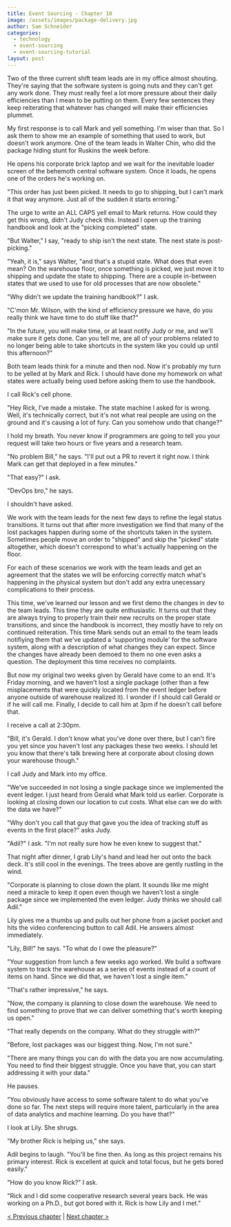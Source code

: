 ```yaml
---
title: Event Sourcing - Chapter 10
image: /assets/images/package-delivery.jpg
author: Sam Schneider
categories:
  - technology
  - event-sourcing
  - event-sourcing-tutorial
layout: post
---
```


Two of the three current shift team leads are in my office almost shouting. They're saying that the software system is going nuts and they can't get any work done. They must really feel a lot more pressure about their daily efficiencies than I mean to be putting on them. Every few sentences they keep reiterating that whatever has changed will make their efficiencies plummet.

My first response is to call Mark and yell something. I'm wiser than that. So I ask them to show me an example of something that used to work, but doesn't work anymore. One of the team leads in Walter Chin, who did the package hiding stunt for Ruskins the week before.

He opens his corporate brick laptop and we wait for the inevitable loader screen of the behemoth central software system. Once it loads, he opens one of the orders he's working on.

"This order has just been picked. It needs to go to shipping, but I can't mark it that way anymore. Just all of the sudden it starts erroring."

The urge to write an ALL CAPS yell email to Mark returns. How could they get this wrong, didn't Judy check this. Instead I open up the training handbook and look at the "picking completed" state.

"But Walter," I say, "ready to ship isn't the next state. The next state is post-picking."

"Yeah, it is," says Walter, "and that's a stupid state. What does that even mean? On the warehouse floor, once something is picked, we just move it to shipping and update the state to shipping. There are a couple in-between states that we used to use for old processes that are now obsolete."

"Why didn't we update the training handbook?" I ask.

"C'mon Mr. Wilson, with the kind of efficiency pressure we have, do you really think we have time to do stuff like that?"

"In the future, you will make time, or at least notify Judy or me, and we'll make sure it gets done. Can you tell me, are all of your problems related to no longer being able to take shortcuts in the system like you could up until this afternoon?"

Both team leads think for a minute and then nod. Now it's probably my turn to be yelled at by Mark and Rick. I should have done my homework on what states were actually being used before asking them to use the handbook.

I call Rick's cell phone.

"Hey Rick, I've made a mistake. The state machine I asked for is wrong. Well, it's technically correct, but it's not what real people are using on the ground and it's causing a lot of fury. Can you somehow undo that change?"

I hold my breath. You never know if programmers are going to tell you your request will take two hours or five years and a research team.

"No problem Bill," he says. "I'll put out a PR to revert it right now. I think Mark can get that deployed in a few minutes."

"That easy?" I ask.

"DevOps bro," he says.

I shouldn't have asked.

We work with the team leads for the next few days to refine the legal status transitions. It turns out that after more investigation we find that many of the lost packages happen during some of the shortcuts taken in the system. Sometimes people move an order to "shipped" and skip the "picked" state altogether, which doesn't correspond to what's actually happening on the floor.

For each of these scenarios we work with the team leads and get an agreement that the states we will be enforcing correctly match what's happening in the physical system but don't add any extra unecessary complications to their process.

This time, we've learned our lesson and we first demo the changes in dev to the team leads. This time they are quite enthusiastic. It turns out that they are always trying to properly train their new recruits on the proper state transitions, and since the handbook is incorrect, they mostly have to rely on continued reiteration. This time Mark sends out an email to the team leads notifiying them that we've updated a 'supporting module' for the software system, along with a description of what changes they can expect. Since the changes have already been demoed to them no one even asks a question. The deployment this time receives no complaints.

But now my original two weeks given by Gerald have come to an end. It's Friday morning, and we haven't lost a single package (other than a few misplacements that were quickly located from the event ledger before anyone outside of warehouse realized it). I wonder if I should call Gerald or if he will call me. Finally, I decide to call him at 3pm if he doesn't call before that.

I receive a call at 2:30pm.

"Bill, it's Gerald. I don't know what you've done over there, but I can't fire you yet since you haven't lost any packages these two weeks. I should let you know that there's talk brewing here at corporate about closing down your warehouse though."

I call Judy and Mark into my office.

"We've succeeded in not losing a single package since we implemented the event ledger. I just heard from Gerald what Mark told us earlier. Corporate is looking at closing down our location to cut costs. What else can we do with the data we have?"

"Why don't you call that guy that gave you the idea of tracking stuff as events in the first place?" asks Judy.

"Adil?" I ask. "I'm not really sure how he even knew to suggest that."

That night after dinner, I grab Lily's hand and lead her out onto the back deck. It's still cool in the evenings. The trees above are gently rustling in the wind.

"Corporate is planning to close down the plant. It sounds like me might need a miracle to keep it open even though we haven't lost a single package since we implemented the even ledger. Judy thinks we should call Adil."

Lily gives me a thumbs up and pulls out her phone from a jacket pocket and hits the video conferencing button to call Adil. He answers almost immediately.

"Lily, Bill!" he says. "To what do I owe the pleasure?"

"Your suggestion from lunch a few weeks ago worked. We build a software system to track the warehouse as a series of events instead of a count of items on hand. Since we did that, we haven't lost a single item."

"That's rather impressive," he says.

"Now, the company is planning to close down the warehouse. We need to find something to prove that we can deliver something that's worth keeping us open."

"That really depends on the company. What do they struggle with?"

"Before, lost packages was our biggest thing. Now, I'm not sure."

"There are many things you can do with the data you are now accumulating. You need to find their biggest struggle. Once you have that, you can start addressing it with your data."

He pauses.

"You obviously have access to some software talent to do what you've done so far. The next steps will require more talent, particularly in the area of data analytics and machine learning. Do you have that?"

I look at Lily. She shrugs.

"My brother Rick is helping us," she says.

Adil begins to laugh. "You'll be fine then. As long as this project remains his primary interest. Rick is excellent at quick and total focus, but he gets bored easily."

"How do you know Rick?" I ask.

"Rick and I did some cooperative research several years back. He was working on a Ph.D., but got bored with it. Rick is how Lily and I met."



[< Previous chapter](/blog/event-sourcing-chapter-9) | [Next chapter >](/blog/event-sourcing-chapter-11)
